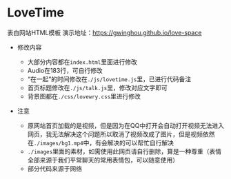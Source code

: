 # LoveTime
表白网站HTML模板
演示地址：https://gwinghou.github.io/love-space
* 修改内容
    * 大部分内容都在`index.html`里面进行修改
    * Audio在183行，可自行修改
    * “在一起”的时间修改在`./js/lovetime.js`里，已进行代码备注
    * 首页标题修改在`./js/talk.js`里，修改对应文字即可
    * 背景图都在`./css/lovewry.css`里进行修改

* 注意
    * 原网站首页加载的是视频，但是因为在QQ中打开会自动打开视频无法进入网页，我无法解决这个问题所以取消了视频改成了图片，但是视频依然在`./images/bg1.mp4`中，有会解决的可以帮忙自行解决
    * `./images`里面的素材，如需使用此网页请自行删除，算是一种尊重（表情全部来源于我们平常聊天的常用表情包，可以随意使用）
    * 部分代码来源于网络
